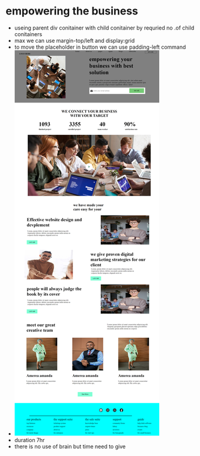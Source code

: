 # empowering the business
- useing  parent div conitainer with child conitainer by requried no .of child conitainers
- max we can use margin-top/left and display:grid 
- to move the placeholder in button we can use padding-left command
- ![yash](SS.png)
- duration 7hr 
- there is no use of brain but time need to give 
